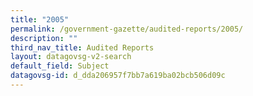 ```yaml
---
title: "2005"
permalink: /government-gazette/audited-reports/2005/
description: ""
third_nav_title: Audited Reports
layout: datagovsg-v2-search
default_field: Subject
datagovsg-id: d_dda206957f7bb7a619ba02bcb506d09c
---
```

